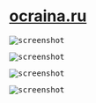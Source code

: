 # [ocraina.ru](https://ocraina.ru/_)

<kbd><img src="https://github.com/ZERDICORP/ocraina.ru-overview/blob/main/screenshots/s1.png?row=true" alt="screenshot"></kbd>

<kbd><img src="https://github.com/ZERDICORP/ocraina.ru-overview/blob/main/screenshots/s2.png?row=true" alt="screenshot"></kbd>

<kbd><img src="https://github.com/ZERDICORP/ocraina.ru-overview/blob/main/screenshots/s3.png?row=true" alt="screenshot"></kbd>

<kbd><img src="https://github.com/ZERDICORP/ocraina.ru-overview/blob/main/screenshots/s4.png?row=true" alt="screenshot"></kbd>
